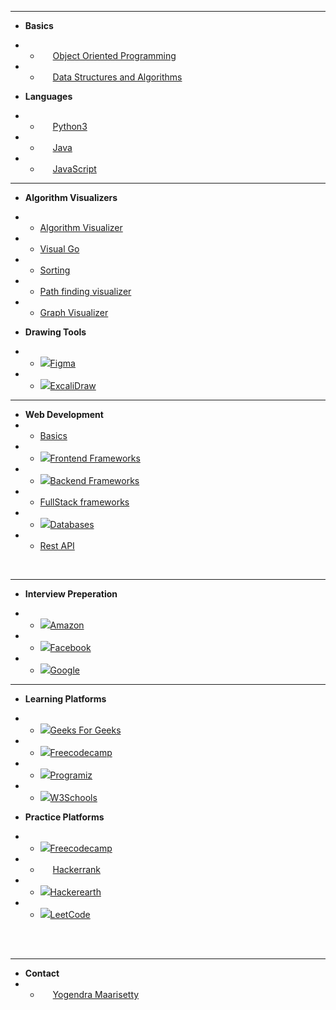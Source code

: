 

<hr class="s-hr">

- **Basics**
- * [<span class="fas fa-vector-square" style="margin:0px 10px"></span> Object Oriented Programming](oops/)

- * [<span class="fas fa-cubes" style="margin:0px 10px"></span> Data Structures and Algorithms](datastructures/)


-  **Languages** [](languages/)

- * [<span class="fab fa-python" style="margin:0px 10px"></span> Python3](languages/python/)
- * [<span class="fab fa-java" style="margin:0px 10px"></span> Java](languages/)
- * [<span class="fab fa-js-square" style="margin:0px 10px"></span> JavaScript](languages/)

<hr class="s-hr">

- **Algorithm Visualizers**
- * [Algorithm Visualizer](https://algorithm-visualizer.org/)
- * [Visual Go](https://visualgo.net/en)
- * [Sorting](http://sorting.at/)
- * [Path finding visualizer](https://clementmihailescu.github.io/Pathfinding-Visualizer/)
- * [Graph Visualizer](https://graphisual.netlify.app/)

- **Drawing Tools**
- * [<span><img class="icon" src="figma.png"/></span>Figma](https://www.figma.com/files/recent)
- * [<span><img class="icon" src="excalidraw.png"/></span>ExcaliDraw](https://excalidraw.com/)

<hr class="s-hr">

- **Web Development**
- * [Basics](webDevelopment/)
- * [<span><img class="icon" src="react.svg"/>Frontend Frameworks](webDevelopment/)
- * [<span><img class="icon" src="fend.png"/>Backend Frameworks](webDevelopment/)
- * [FullStack frameworks](webDevelopment/)
- * [<span><img class="icon" src="db.jpg"/>Databases](database/)
- * [Rest API](webDevelopment/)

<br>


<hr class="s-hr">


- **Interview Preperation**

- * [<span><img class="icon" src="amazon-icon-1.svg"/></span>Amazon](amazon/)
- * [<span><img class="icon" src="fb-icon.png"/></span>Facebook](facebook/)
- * [<span><img class="icon" src="google-icon.svg"/></span>Google](google/)


<hr class="s-hr">

- **Learning Platforms**
- * [<span><img class="icon" src="gfg.png"/></span>Geeks For Geeks](gfg/)
- * [<span><img class="icon" src="fcc.jpg"/></span>Freecodecamp](freecodecamp/)
- * [<span><img class="icon" src="programiz.png"/></span>Programiz](freecodecamp/)
- * [<span><img class="icon" src="w3s.jpg"/></span>W3Schools](w3schools/)

- **Practice Platforms**
- * [<span><img class="icon" src="fcc.jpg"/></span>Freecodecamp](https://www.freecodecamp.org/)
- * [<span class="fab fa-hackerrank" style="margin:0px 10px"></span> Hackerrank](https://www.hackerrank.com)
- * [<span><img class="icon" src="https://camo.githubusercontent.com/9deb5eba7d752db1cbc4409bb5d8de38bceb38ea/68747470733a2f2f75706c6f61642e77696b696d656469612e6f72672f77696b6970656469612f636f6d6d6f6e732f652f65382f4861636b657245617274685f6c6f676f2e706e67"/></span>Hackerearth](https://www.hackerearth.com/practice/)
- * [<span><img class="icon" src="https://raw.githubusercontent.com/LeetCode-OpenSource/vscode-leetcode/master/resources/LeetCode.png"/></span>LeetCode](https://leetcode.com/problemset/all/)

<br>
<br>

<hr class="s-hr">

- **Contact**
- * [<i class="fas fa-user-edit" style="margin:0px 10px"></i>Yogendra Maarisetty](yogendramaarisetty.md)

